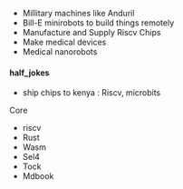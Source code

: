 - Millitary machines like Anduril
- Bill-E minirobots to build things remotely 
- Manufacture and Supply Riscv Chips
- Make medical devices
- Medical nanorobots

#### half_jokes
- ship chips to kenya : Riscv, microbits

Core
- riscv
- Rust 
- Wasm
- Sel4
- Tock
- Mdbook